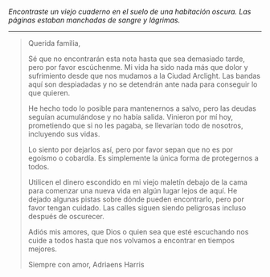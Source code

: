 _Encontraste un viejo cuaderno en el suelo de una habitación oscura. Las páginas estaban manchadas de sangre y lágrimas._

---

> Querida familia,
>
> Sé que no encontrarán esta nota hasta que sea demasiado tarde, pero por favor escúchenme. Mi vida ha sido nada más que dolor y sufrimiento desde que nos mudamos a la Ciudad Arclight. Las bandas aquí son despiadadas y no se detendrán ante nada para conseguir lo que quieren.
>
> He hecho todo lo posible para mantenernos a salvo, pero las deudas seguían acumulándose y no había salida. Vinieron por mí hoy, prometiendo que si no les pagaba, se llevarían todo de nosotros, incluyendo sus vidas.
>
> Lo siento por dejarlos así, pero por favor sepan que no es por egoísmo o cobardía. Es simplemente la única forma de protegernos a todos.
>
> Utilicen el dinero escondido en mi viejo maletín debajo de la cama para comenzar una nueva vida en algún lugar lejos de aquí. He dejado algunas pistas sobre dónde pueden encontrarlo, pero por favor tengan cuidado. Las calles siguen siendo peligrosas incluso después de oscurecer.
>
> Adiós mis amores, que Dios o quien sea que esté escuchando nos cuide a todos hasta que nos volvamos a encontrar en tiempos mejores.
>
> Siempre con amor,
> Adriaens Harris
